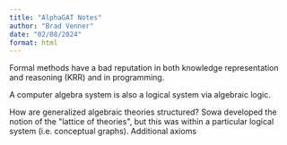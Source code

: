 ```yaml
---
title: "AlphaGAT Notes"
author: "Brad Venner"
date: "02/08/2024"
format: html
---
```


Formal methods have a bad reputation in both knowledge representation and reasoning (KRR) and in programming. 

A computer algebra system is also a logical system via algebraic logic. 

How are generalized algebraic theories structured? Sowa developed the notion of the "lattice of theories", but this was within a particular logical system (i.e. conceptual graphs). Additional axioms 



